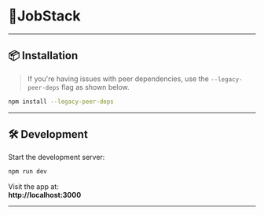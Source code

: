 # 🚀JobStack

---

## 📦 Installation

> If you're having issues with peer dependencies, use the `--legacy-peer-deps` flag as shown below.

```bash
npm install --legacy-peer-deps
```

---

## 🛠️ Development

Start the development server:

```bash
npm run dev
```

Visit the app at:  
**http://localhost:3000**

---


